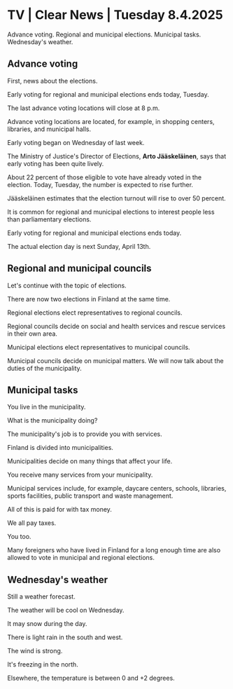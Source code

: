 # TV \| Clear News \| Tuesday 8.4.2025

Advance voting. Regional and municipal elections. Municipal tasks. Wednesday's weather.

## Advance voting

First, news about the elections.

Early voting for regional and municipal elections ends today, Tuesday.

The last advance voting locations will close at 8 p.m.

Advance voting locations are located, for example, in shopping centers, libraries, and municipal halls.

Early voting began on Wednesday of last week.

The Ministry of Justice's Director of Elections, **Arto Jääskeläinen**, says that early voting has been quite lively.

About 22 percent of those eligible to vote have already voted in the election. Today, Tuesday, the number is expected to rise further.

Jääskeläinen estimates that the election turnout will rise to over 50 percent.

It is common for regional and municipal elections to interest people less than parliamentary elections.

Early voting for regional and municipal elections ends today.

The actual election day is next Sunday, April 13th.

## Regional and municipal councils

Let's continue with the topic of elections.

There are now two elections in Finland at the same time.

Regional elections elect representatives to regional councils.

Regional councils decide on social and health services and rescue services in their own area.

Municipal elections elect representatives to municipal councils.

Municipal councils decide on municipal matters. We will now talk about the duties of the municipality.

## Municipal tasks

You live in the municipality.

What is the municipality doing?

The municipality's job is to provide you with services.

Finland is divided into municipalities.

Municipalities decide on many things that affect your life.

You receive many services from your municipality.

Municipal services include, for example, daycare centers, schools, libraries, sports facilities, public transport and waste management.

All of this is paid for with tax money.

We all pay taxes.

You too.

Many foreigners who have lived in Finland for a long enough time are also allowed to vote in municipal and regional elections.

## Wednesday's weather

Still a weather forecast.

The weather will be cool on Wednesday.

It may snow during the day.

There is light rain in the south and west.

The wind is strong.

It's freezing in the north.

Elsewhere, the temperature is between 0 and +2 degrees.
